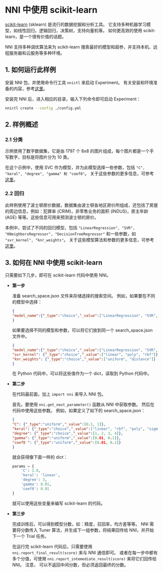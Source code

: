 # NNI 中使用 scikit-learn

[scikit-learn](https://github.com/scikit-learn/scikit-learn) (sklearn) 是流行的数据挖掘和分析工具。 它支持多种机器学习模型，如线性回归，逻辑回归，决策树，支持向量机等。 如何更高效的使用 scikit-learn，是一个很有价值的话题。

NNI 支持多种调优算法来为 scikit-learn 搜索最好的模型和超参，并支持本机、远程服务器和云服务等多种环境。

## 1. 如何运行此样例

安装 NNI 包，并使用命令行工具 `nnictl` 来启动 Experiment。 有关安装和环境准备的内容，参考[这里](QuickStart.md)。

安装完 NNI 后，进入相应的目录，输入下列命令即可启动 Experiment：

```bash
nnictl create --config ./config.yml
```

## 2. 样例概述

### 2.1 分类

示例使用了数字数据集，它是由 1797 个 8x8 的图片组成，每个图片都是一个手写数字，目标是将图片分为 10 类。

在这个示例中，使用 SVC 作为模型，并为此模型选择一些参数，包括 `"C", "keral", "degree", "gamma" 和 "coef0"`。 关于这些参数的更多信息，可参考[这里](https://scikit-learn.org/stable/modules/generated/sklearn.svm.SVC.html)。

### 2.2 回归

此样例使用了波士顿房价数据，数据集由波士顿各地区房价所组成，还包括了房屋的周边信息，例如：犯罪率 (CRIM)，非零售业务的面积 (INDUS)，房主年龄 (AGE) 等等。这些信息可用来预测波士顿的房价。

本例中，尝试了不同的回归模型，包括 `"LinearRegression", "SVR", "KNeighborsRegressor", "DecisionTreeRegressor"` 和一些参数，如 `"svr_kernel", "knr_weights"`。 关于这些模型算法和参数的更多信息，可参考[这里](https://scikit-learn.org/stable/supervised_learning.html#supervised-learning)。

## 3. 如何在 NNI 中使用 scikit-learn

只需要如下几步，即可在 scikit-learn 代码中使用 NNI。

* **第一步**
    
    准备 search_space.json 文件来存储选择的搜索空间。 例如，如果要在不同的模型中选择：
    
    ```json
    {
    "model_name":{"_type":"choice","_value":["LinearRegression", "SVR", "KNeighborsRegressor", "DecisionTreeRegressor"]}
    }
    ```
    
    如果要选择不同的模型和参数，可以将它们放到同一个 search_space.json 文件中。
    
    ```json
    {
    "model_name":{"_type":"choice","_value":["LinearRegression", "SVR", "KNeighborsRegressor", "DecisionTreeRegressor"]},
    "svr_kernel": {"_type":"choice","_value":["linear", "poly", "rbf"]},
    "knr_weights": {"_type":"choice","_value":["uniform", "distance"]}
    }
    ```
    
    在 Python 代码中，可以将这些值作为一个 dict，读取到 Python 代码中。

* **第二步**
    
    在代码最前面，加上 `import nni` 来导入 NNI 包。
    
    首先，要使用 `nni.get_next_parameter()` 函数从 NNI 中获取参数。 然后在代码中使用这些参数。 例如，如果定义了如下的 search_space.json：
    
    ```json
    {
    "C": {"_type":"uniform","_value":[0.1, 1]},
    "keral": {"_type":"choice","_value":["linear", "rbf", "poly", "sigmoid"]},
    "degree": {"_type":"choice","_value":[1, 2, 3, 4]},
    "gamma": {"_type":"uniform","_value":[0.01, 0.1]},
    "coef0 ": {"_type":"uniform","_value":[0.01, 0.1]}
    }
    ```
    
    就会获得像下面一样的 dict：
    
    ```python
    params = {
        'C': 1.0,
        'keral': 'linear',
        'degree': 3,
        'gamma': 0.01,
        'coef0': 0.01
    }
    ```
    
    就可以使用这些变量来编写 scikit-learn 的代码。

* **第三步**
    
    完成训练后，可以得到模型分数，如：精度，召回率，均方差等等。 NNI 需要将分数传入 Tuner 算法，并生成下一组参数，将结果回传给 NNI，并开始下一个 Trial 任务。
    
    在运行完 scikit-learn 代码后，只需要使用 `nni.report_final_result(score)` 来与 NNI 通信即可。 或者在每一步中都有多个分值，可使用 `nni.report_intemediate_result(score)` 来将它们回传给 NNI。 注意， 可以不返回中间分数，但必须返回最终的分数。